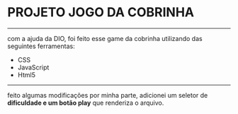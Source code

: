 # PROJETO JOGO DA COBRINHA
----------
com a ajuda da DIO, foi feito esse game da cobrinha utilizando das seguintes ferramentas:
- CSS
- JavaScript
- Html5
-----------
feito algumas modificações por minha parte, adicionei um seletor de **dificuldade e um botão play** que renderiza o arquivo.